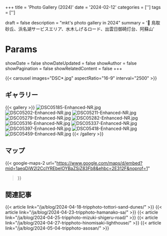 +++
title = 'Photo Gallery (2024)'
date = '2024-02-12'
categories = ['']
tags = ['']

draft = false
description = "mkt's photo gallery in 2024"
summary = '📍 鳥取砂丘、浜名湖サービスエリア、水木しげるロード、出雲日御碕灯台、阿蘇山'

# Params
showDate = false
showDateUpdated = false
showAuthor = false
showPagination = false
showRelatedContent = false
+++


{{< carousel images="DSC*.jpg" aspectRatio="16-9" interval="2500" >}}


## ギャラリー

{{< gallery >}}
  <img src="DSC05185-Enhanced-NR.jpg" alt="DSC05185-Enhanced-NR.jpg" class="grid-w33" />
  <img src="DSC05202-Enhanced-NR.jpg" alt="DSC05202-Enhanced-NR.jpg" class="grid-w33" />
  <img src="DSC05211-Enhanced-NR.jpg" alt="DSC05211-Enhanced-NR.jpg" class="grid-w33" />
  <img src="DSC05279-Enhanced-NR.jpg" alt="DSC05279-Enhanced-NR.jpg" class="grid-w33" />
  <img src="DSC05282-Enhanced-NR.jpg" alt="DSC05282-Enhanced-NR.jpg" class="grid-w33" />
  <img src="DSC05316-Enhanced-NR.jpg" alt="DSC05316-Enhanced-NR.jpg" class="grid-w33" />
  <img src="DSC05337-Enhanced-NR.jpg" alt="DSC05337-Enhanced-NR.jpg" class="grid-w33" />
  <img src="DSC05397-Enhanced-NR.jpg" alt="DSC05397-Enhanced-NR.jpg" class="grid-w33" />
  <img src="DSC05418-Enhanced-NR.jpg" alt="DSC05418-Enhanced-NR.jpg" class="grid-w33" />
  <img src="DSC05459-Enhanced-NR.jpg" alt="DSC05459-Enhanced-NR.jpg" class="grid-w33" />
{{< /gallery >}}


## マップ

{{< google-maps-2
  url="https://www.google.com/maps/d/embed?mid=1aeqDiW2l2CcIYREbeIOYBaZSjZ83Fb8&ehbc=2E312F&noprof=1"
  >}}


## 関連記事

{{< article link="/ja/blog/2024-04-18-tripphoto-tottori-sand-dunes/" >}}
{{< article link="/ja/blog/2024-04-23-tripphoto-hamanako-sa/" >}}
{{< article link="/ja/blog/2024-04-25-tripphoto-mizuki-shigeru-road/" >}}
{{< article link="/ja/blog/2024-04-27-tripphoto-hinomisaki-lighthouse/" >}}
{{< article link="/ja/blog/2024-05-04-tripphoto-asosan/" >}}

